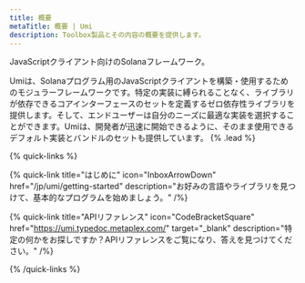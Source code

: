 ```yaml
---
title: 概要
metaTitle: 概要 | Umi
description: Toolbox製品とその内容の概要を提供します。
---
```


JavaScriptクライアント向けのSolanaフレームワーク。

Umiは、Solanaプログラム用のJavaScriptクライアントを構築・使用するためのモジュラーフレームワークです。特定の実装に縛られることなく、ライブラリが依存できるコアインターフェースのセットを定義するゼロ依存性ライブラリを提供します。そして、エンドユーザーは自分のニーズに最適な実装を選択することができます。Umiは、開発者が迅速に開始できるように、そのまま使用できるデフォルト実装とバンドルのセットも提供しています。 {% .lead %}

{% quick-links %}

{% quick-link title="はじめに" icon="InboxArrowDown" href="/jp/umi/getting-started" description="お好みの言語やライブラリを見つけて、基本的なプログラムを始めましょう。" /%}

{% quick-link title="APIリファレンス" icon="CodeBracketSquare" href="https://umi.typedoc.metaplex.com/" target="_blank" description="特定の何かをお探しですか？APIリファレンスをご覧になり、答えを見つけてください。" /%}

{% /quick-links %}
